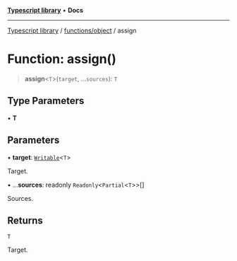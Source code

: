 [**Typescript library**](../../../index.md) • **Docs**

***

[Typescript library](../../../modules.md) / [functions/object](../index.md) / assign

# Function: assign()

> **assign**\<`T`\>(`target`, ...`sources`): `T`

## Type Parameters

• **T**

## Parameters

• **target**: [`Writable`](../../../types/core/type-aliases/Writable.md)\<`T`\>

Target.

• ...**sources**: readonly `Readonly`\<`Partial`\<`T`\>\>[]

Sources.

## Returns

`T`

Target.
